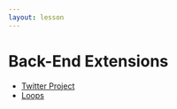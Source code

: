 ```yaml
---
layout: lesson
---
```


# Back-End Extensions

- [Twitter Project](../twitter)
- [Loops](../looping)
